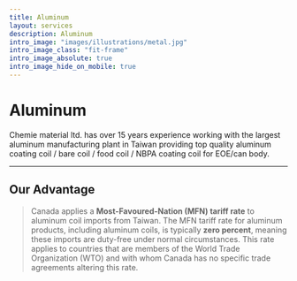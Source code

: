 ```yaml
---
title: Aluminum
layout: services
description: Aluminum
intro_image: "images/illustrations/metal.jpg"
intro_image_class: "fit-frame"
intro_image_absolute: true
intro_image_hide_on_mobile: true
---
```


# Aluminum
Chemie material ltd. has over 15 years experience working with the largest aluminum manufacturing plant in Taiwan providing top quality aluminum coating coil / bare coil / food coil / NBPA coating coil for EOE/can body.

---

## Our Advantage
>Canada applies a **Most-Favoured-Nation (MFN) tariff rate** to aluminum coil imports from Taiwan. The MFN tariff rate for aluminum products, including aluminum coils, is typically **zero percent**, meaning these imports are duty-free under normal circumstances. This rate applies to countries that are members of the World Trade Organization (WTO) and with whom Canada has no specific trade agreements altering this rate.​